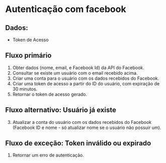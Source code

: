 # Autenticação com facebook

## Dados: 
* Token de Acesso

## Fluxo primário
  1. Obter dados (nome, email, e Facebook Id) da API do Facebook.
  2. Consultar se existe um usuário com o email recebido acima.
  3. Criar uma conta para o usuário com os dados recebidos do Facebook.
  4. Criar uma token de acesso a partir do ID do usuário, com expiração de 30 minutos.
  5. Retornar o token de acesso gerado.

## Fluxo alternativo: Usuário já existe
  3. Atualizar a conta do usuário com os dados recebidos do Facebook (Facebook ID e nome - só atualizar nome se o usuário não possuir um).

## Fluxo de exceção: Token inválido ou expirado
  1. Retornar um erro de autenticação.
